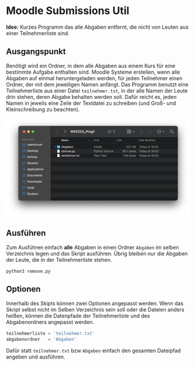 # Moodle Submissions Util

**Idee:** Kurzes Programm das alle Abgaben entfernt, die nicht von Leuten aus einer Teilnehmerliste sind.

## Ausgangspunkt

Benötigt wird ein Ordner, in dem alle Abgaben aus einem Kurs für eine bestimmte Aufgabe enthalten sind. Moodle Systeme erstellen, wenn alle Abgaben auf einmal heruntergeladen werden, für jeden Teilnehmer einen Ordner, der mit dem jeweiligen Namen anfängt. Das Programm benutzt eine Teilnehmerliste aus einer Datei `teilnehmer.txt`, in der alle Namen der Leute drin stehen, deren Abgabe behalten werden soll. Dafür reicht es, jeden Namen in jeweils eine Zeile der Textdatei zu schreiben (und Groß- und Kleinschreibung zu beachten).

![Ausgangspunkt](ausgang.png)

## Ausführen

Zum Ausführen einfach **alle** Abgaben in einen Ordner `Abgaben` im selben Verzeichnis legen und das Skript ausführen. Übrig bleiben nur die Abgaben der Leute, die in der Teilnehmerliste stehen.

```
python3 remove.py
```

## Optionen

Innerhalb des Skipts können zwei Optionen angepasst werden. Wenn das Skript selbst nicht im Selben Verzeichnis sein soll oder die Dateien anders heißen, können die Datenpfade der Teilnehmerliste und des Abgabenordners angepasst werden.

```python
teilnehmerliste = 'teilnehmer.txt'
abgabenordner   = 'Abgaben'
```

Dafür statt `teilnehmer.txt` bzw `Abgaben` einfach den gesamten Dateipfad angeben und ausführen.
